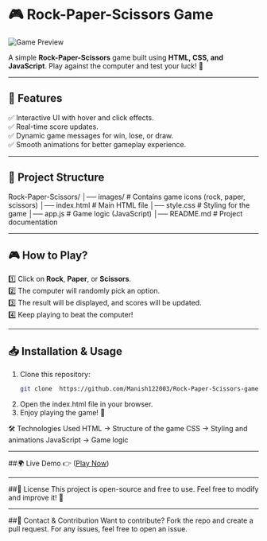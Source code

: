# 🎮 Rock-Paper-Scissors Game  

![Game Preview](https://github.com/user-attachments/assets/2498f72a-c9c1-4e5f-aa3c-467344e5257c)  

A simple **Rock-Paper-Scissors** game built using **HTML, CSS, and JavaScript**. Play against the computer and test your luck! 🚀  

---

## **🚀 Features**  
✅ Interactive UI with hover and click effects.  
✅ Real-time score updates.  
✅ Dynamic game messages for win, lose, or draw.  
✅ Smooth animations for better gameplay experience.  

---

## **📂 Project Structure**  
Rock-Paper-Scissors/ │── images/ # Contains game icons (rock, paper, scissors) │── index.html # Main HTML file │── style.css # Styling for the game │── app.js # Game logic (JavaScript) │── README.md # Project documentation


---

## **🎮 How to Play?**  
1️⃣ Click on **Rock**, **Paper**, or **Scissors**.  
2️⃣ The computer will randomly pick an option.  
3️⃣ The result will be displayed, and scores will be updated.  
4️⃣ Keep playing to beat the computer!  

---

## **📥 Installation & Usage**  
1. Clone this repository:  
   ```bash
   git clone  https://github.com/Manish122003/Rock-Paper-Scissors-game
2. Open the index.html file in your browser.
3. Enjoy playing the game! 🎉

🛠️ Technologies Used
  HTML → Structure of the game
  CSS → Styling and animations
  JavaScript → Game logic

---

##🌍 Live Demo
👉 ([Play Now](https://manish122003.github.io/Rock-Paper-Scissors-game/))

---

##📜 License
This project is open-source and free to use. Feel free to modify and improve it! 🚀

---

##📧 Contact & Contribution
Want to contribute? Fork the repo and create a pull request.
For any issues, feel free to open an issue.
